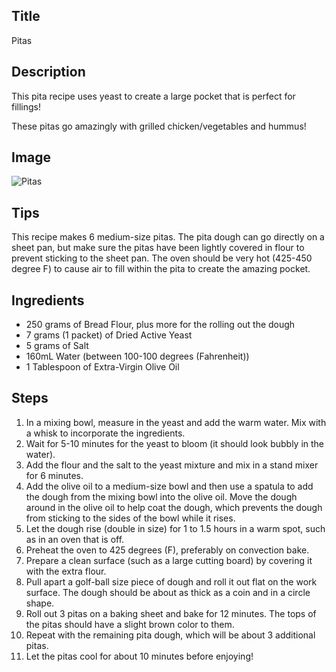 ## Title

Pitas

## Description

This pita recipe uses yeast to create a large pocket that is perfect for fillings!

These pitas go amazingly with grilled chicken/vegetables and hummus!

## Image

<img src="{{ url_for('static', filename='img/pitas2.jpg') }}" alt="Pitas" />

## Tips

This recipe makes 6 medium-size pitas.
The pita dough can go directly on a sheet pan, but make sure the pitas have been lightly covered in flour to prevent sticking to the sheet pan.
The oven should be very hot (425-450 degree F) to cause air to fill within the pita to create the amazing pocket.

## Ingredients

* 250 grams of Bread Flour, plus more for the rolling out the dough 
* 7 grams (1 packet) of Dried Active Yeast
* 5 grams of Salt
* 160mL Water (between 100-100 degrees (Fahrenheit))
* 1 Tablespoon of Extra-Virgin Olive Oil

## Steps

1. In a mixing bowl, measure in the yeast and add the warm water. Mix with a whisk to incorporate the ingredients.
2. Wait for 5-10 minutes for the yeast to bloom (it should look bubbly in the water).
3. Add the flour and the salt to the yeast mixture and mix in a stand mixer for 6 minutes.
4. Add the olive oil to a medium-size bowl and then use a spatula to add the dough from the mixing bowl into the olive oil.  Move the dough around in the olive oil to help coat the dough, which prevents the dough from sticking to the sides of the bowl while it rises.
5. Let the dough rise (double in size) for 1 to 1.5 hours in a warm spot, such as in an oven that is off.
6. Preheat the oven to 425 degrees (F), preferably on convection bake.
7. Prepare a clean surface (such as a large cutting board) by covering it with the extra flour.
8. Pull apart a golf-ball size piece of dough and roll it out flat on the work surface.  The dough should be about as thick as a coin and in a circle shape.
9. Roll out 3 pitas on a baking sheet and bake for 12 minutes.  The tops of the pitas should have a slight brown color to them.
10. Repeat with the remaining pita dough, which will be about 3 additional pitas.
11. Let the pitas cool for about 10 minutes before enjoying!
